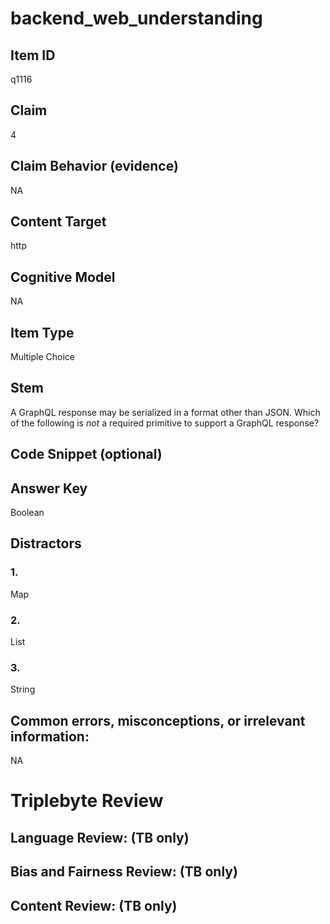 # backend_web_understanding

## Item ID
q1116

## Claim
4

## Claim Behavior (evidence)
NA

## Content Target
http

## Cognitive Model
NA

## Item Type
Multiple Choice

## Stem
A GraphQL response may be serialized in a format other than JSON.  Which of the following is *not* a required primitive to support a GraphQL response?

## Code Snippet (optional)


## Answer Key
Boolean

## Distractors

### 1.
Map

### 2.
List

### 3.
String

## Common errors, misconceptions, or irrelevant information:
NA

# Triplebyte Review


## Language Review: (TB only)


## Bias and Fairness Review: (TB only)


## Content Review: (TB only)

